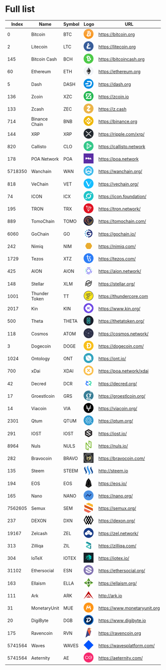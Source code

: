 # Full list

| Index   | Name          | Symbol | Logo                                                                                                   | URL                            |
| ------- | ------------- | ------ | ------------------------------------------------------------------------------------------------------ | ------------------------------ |
| 0       | Bitcoin       | BTC    | <img src="https://raw.githubusercontent.com/TrustWallet/tokens/master/coins/0.png" width="32" />       | <https://bitcoin.org>          |
| 2       | Litecoin      | LTC    | <img src="https://raw.githubusercontent.com/TrustWallet/tokens/master/coins/2.png" width="32" />       | <https://litecoin.org>         |
| 145     | Bitcoin Cash  | BCH    | <img src="https://raw.githubusercontent.com/TrustWallet/tokens/master/coins/145.png" width="32" />     | <https://bitcoincash.org>      |
| 60      | Ethereum      | ETH    | <img src="https://raw.githubusercontent.com/TrustWallet/tokens/master/coins/60.png" width="32" />      | <https://ethereum.org>         |
| 5       | Dash          | DASH   | <img src="https://raw.githubusercontent.com/TrustWallet/tokens/master/coins/5.png" width="32" />       | <https://dash.org>             |
| 136     | Zcoin         | XZC    | <img src="https://raw.githubusercontent.com/TrustWallet/tokens/master/coins/136.png" width="32" />     | <https://zcoin.io>             |
| 133     | Zcash         | ZEC    | <img src="https://raw.githubusercontent.com/TrustWallet/tokens/master/coins/133.png" width="32" />     | <https://z.cash>               |
| 714     | Binance Chain | BNB    | <img src="https://raw.githubusercontent.com/TrustWallet/tokens/master/coins/714.png" width="32" />     | <https://binance.org>          |
| 144     | XRP           | XRP    | <img src="https://raw.githubusercontent.com/TrustWallet/tokens/master/coins/144.png" width="32" />     | <https://ripple.com/xrp/>      |
| 820     | Callisto      | CLO    | <img src="https://raw.githubusercontent.com/TrustWallet/tokens/master/coins/820.png" width="32" />     | <https://callisto.network>     |
| 178     | POA Network   | POA    | <img src="https://raw.githubusercontent.com/TrustWallet/tokens/master/coins/178.png" width="32" />     | <https://poa.network>          |
| 5718350 | Wanchain      | WAN    | <img src="https://raw.githubusercontent.com/TrustWallet/tokens/master/coins/5718350.png" width="32" /> | <https://wanchain.org/>        |
| 818     | VeChain       | VET    | <img src="https://raw.githubusercontent.com/TrustWallet/tokens/master/coins/818.png" width="32" />     | <https://vechain.org/>         |
| 74      | ICON          | ICX    | <img src="https://raw.githubusercontent.com/TrustWallet/tokens/master/coins/74.png" width="32" />      | <https://icon.foundation/>     |
| 195     | TRON          | TRX    | <img src="https://raw.githubusercontent.com/TrustWallet/tokens/master/coins/195.png" width="32" />     | <https://tron.network/>        |
| 889     | TomoChain     | TOMO   | <img src="https://raw.githubusercontent.com/TrustWallet/tokens/master/coins/889.png" width="32" />     | <https://tomochain.com/>       |
| 6060    | GoChain       | GO     | <img src="https://raw.githubusercontent.com/TrustWallet/tokens/master/coins/6060.png" width="32" />    | <https://gochain.io/>          |
| 242     | Nimiq         | NIM    | <img src="https://raw.githubusercontent.com/TrustWallet/tokens/master/coins/242.png" width="32" />     | <https://nimiq.com/>           |
| 1729    | Tezos         | XTZ    | <img src="https://raw.githubusercontent.com/TrustWallet/tokens/master/coins/1729.png" width="32" />    | <https://tezos.com/>           |
| 425     | AION          | AION   | <img src="https://raw.githubusercontent.com/TrustWallet/tokens/master/coins/425.png" width="32" />     | <https://aion.network/>        |
| 148     | Stellar       | XLM    | <img src="https://raw.githubusercontent.com/TrustWallet/tokens/master/coins/148.png" width="32" />     | <https://stellar.org/>         |
| 1001    | Thunder Token | TT     | <img src="https://raw.githubusercontent.com/TrustWallet/tokens/master/coins/1001.png" width="32" />    | <https://thundercore.com>      |
| 2017    | Kin           | KIN    | <img src="https://raw.githubusercontent.com/TrustWallet/tokens/master/coins/2017.png" width="32" />    | <https://www.kin.org/>         |
| 500     | Theta         | THETA  | <img src="https://raw.githubusercontent.com/TrustWallet/tokens/master/coins/500.png" width="32" />     | <https://thetatoken.org/>      |
| 118     | Cosmos        | ATOM   | <img src="https://raw.githubusercontent.com/TrustWallet/tokens/master/coins/118.png" width="32" />     | <https://cosmos.network/>      |
| 3       | Dogecoin      | DOGE   | <img src="https://raw.githubusercontent.com/TrustWallet/tokens/master/coins/3.png" width="32" />       | <https://dogecoin.com/>        |
| 1024    | Ontology      | ONT    | <img src="https://raw.githubusercontent.com/TrustWallet/tokens/master/coins/1024.png" width="32" />    | <https://ont.io/>              |
| 700     | xDai          | XDAI   | <img src="https://raw.githubusercontent.com/TrustWallet/tokens/master/coins/700.png" width="32" />     | <https://poa.network/xdai>     |
| 42      | Decred        | DCR    | <img src="https://raw.githubusercontent.com/TrustWallet/tokens/master/coins/42.png" width="32" />      | <https://decred.org/>          |
| 17      | Groestlcoin   | GRS    | <img src="https://raw.githubusercontent.com/TrustWallet/tokens/master/coins/17.png" width="32" />      | <https://groestlcoin.org/>     |
| 14      | Viacoin       | VIA    | <img src="https://raw.githubusercontent.com/TrustWallet/tokens/master/coins/14.png" width="32" />      | <https://viacoin.org/>         |
| 2301    | Qtum          | QTUM   | <img src="https://raw.githubusercontent.com/TrustWallet/tokens/master/coins/2301.png" width="32" />    | <https://qtum.org/>            |
| 291     | IOST          | IOST   | <img src="https://raw.githubusercontent.com/TrustWallet/tokens/master/coins/291.png" width="32" />     | <https://iost.io/>             |
| 8964    | Nuls          | NULS   | <img src="https://raw.githubusercontent.com/TrustWallet/tokens/master/coins/8964.png" width="32" />    | <https://nuls.io/>             |
| 282     | Bravocoin     | BRAVO  | <img src="https://raw.githubusercontent.com/TrustWallet/tokens/master/coins/282.png" width="32" />     | <https://bravocoin.com/>       |
| 135     | Steem         | STEEM  | <img src="https://raw.githubusercontent.com/TrustWallet/tokens/master/coins/135.png" width="32" />     | <http://steem.io>              |
| 194     | EOS           | EOS    | <img src="https://raw.githubusercontent.com/TrustWallet/tokens/master/coins/194.png" width="32" />     | <https://eos.io/>              |
| 165     | Nano          | NANO   | <img src="https://raw.githubusercontent.com/TrustWallet/tokens/master/coins/165.png" width="32" />     | <https://nano.org/>            |
| 7562605 | Semux         | SEM    | <img src="https://raw.githubusercontent.com/TrustWallet/tokens/master/coins/7562605.png" width="32" /> | <https://semux.org/>           |
| 237     | DEXON         | DXN    | <img src="https://raw.githubusercontent.com/TrustWallet/tokens/master/coins/237.png" width="32" />     | <https://dexon.org/>           |
| 19167   | Zelcash       | ZEL    | <img src="https://raw.githubusercontent.com/TrustWallet/tokens/master/coins/19167.png" width="32" />   | <https://zel.network/>         |
| 313     | Zilliqa       | ZIL    | <img src="https://raw.githubusercontent.com/TrustWallet/tokens/master/coins/313.png" width="32" />     | <https://zilliqa.com/>         |
| 304     | IoTeX         | IOTEX  | <img src="https://raw.githubusercontent.com/TrustWallet/tokens/master/coins/304.png" width="32" />     | <https://iotex.io/>            |
| 31102   | Ethersocial   | ESN    | <img src="https://raw.githubusercontent.com/TrustWallet/tokens/master/coins/31102.png" width="32" />   | <https://ethersocial.org/>     |
| 163     | Ellaism       | ELLA   | <img src="https://raw.githubusercontent.com/TrustWallet/tokens/master/coins/163.png" width="32" />     | <https://ellaism.org/>         |
| 111     | Ark           | ARK    | <img src="https://raw.githubusercontent.com/TrustWallet/tokens/master/coins/111.png" width="32" />     | <http://ark.io>                |
| 31      | MonetaryUnit  | MUE    | <img src="https://raw.githubusercontent.com/TrustWallet/tokens/master/coins/31.png" width="32" />      | <https://www.monetaryunit.org> |
| 20      | DigiByte      | DGB    | <img src="https://raw.githubusercontent.com/TrustWallet/tokens/master/coins/20.png" width="32" />      | <https://www.digibyte.io>      |
| 175     | Ravencoin     | RVN    | <img src="https://raw.githubusercontent.com/TrustWallet/tokens/master/coins/175.png" width="32" />     | <https://ravencoin.org>        |
| 5741564 | Waves         | WAVES  | <img src="https://raw.githubusercontent.com/TrustWallet/tokens/master/coins/5741564.png" width="32" /> | <https://wavesplatform.com/>   |
| 5741564 | Aeternity     | AE     | <img src="https://raw.githubusercontent.com/TrustWallet/tokens/master/coins/457.png" width="32" />     | <https://aeternity.com/>       |
